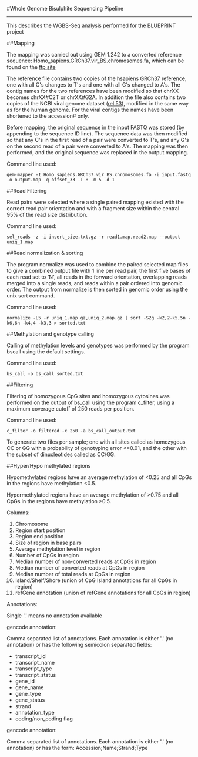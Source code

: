 #Whole Genome Bisulphite Sequencing Pipeline
***
This describes the WGBS-Seq analysis performed for the BLUEPRINT project

##Mapping

The mapping was carried out using GEM 1.242 to a converted reference
sequence: Homo_sapiens.GRCh37.vir_BS.chromosomes.fa, which can be
found on the [ftp site](ftp://ftp.ebi.ac.uk/pub/databases/blueprint/reference/20130613_reference_files/)

The reference file contains two copies of the hsapiens GRCh37
reference, one with all C's changes to T's and one with all G's
changed to A's. The contig names for the two references have been
modified so that chrXX becomes chrXX#C2T or chrXX#G2A.  In addition
the file also contains two copies of the NCBI viral genome dataset
([rel 53](http://www.ncbi.nlm.nih.gov/genomes/GenomesHome.cgi?taxid=10239)),
modified in the same way as for the human genome.  For the viral
contigs the names have been shortened to the accession# only.

Before mapping, the original sequence in the input FASTQ was stored
(by appending to the sequence ID line).  The sequence data was then
modified so that any C's in the first read of a pair were converted to
T's, and any G's on the second read of a pair were converted to A's.
The mapping was then performed, and the original sequence was
replaced in the output mapping.

Command line used: 

    gem-mapper -I Homo_sapiens.GRCh37.vir_BS.chromosomes.fa -i input.fastq -o output.map -q offset_33 -T 8 -m 5 -d 1

##Read Filtering

Read pairs were selected where a single paired mapping existed with
the correct read pair orientation and with a fragment size within the
central 95% of the read size distribution.

Command line used:

    sel_reads -z -i insert_size.txt.gz -r read1.map,read2.map --output uniq_1.map

##Read normalization & sorting

The program normalize was used to combine the paired selected map
files to give a combined output file with 1 line per read pair, the
first five bases of each read set to 'N', all reads in the forward
orientation, overlapping reads merged into a single reads, and reads
within a pair ordered into genomic order.  The output from normalize
is then sorted in genomic order using the unix sort command.

Command line used:

    normalize -L5 -r uniq_1.map.gz,uniq_2.map.gz | sort -S2g -k2,2-k5,5n -k6,6n -k4,4 -k3,3 > sorted.txt

##Methylation and genotype calling

Calling of methylation levels and genotypes was performed by the
program bscall using the default settings.

Command line used:

    bs_call -o bs_call sorted.txt

##Filtering

Filtering of homozygous CpG sites and homozygous cytosines was
performed on the output of bs_call using the program c_filter, using a
maximum coverage cutoff of 250 reads per position.

Command line used:

    c_filter -o filtered -c 250 -a bs_call_output.txt

To generate two files per sample; one with all sites called as
homozygous CC or GG with a probability of genotyping error <=0.01, and
the other with the subset of dinucleotides called as CC/GG.


##Hyper/Hypo methylated regions

Hypomethylated regions have an average methylation of <0.25 and all
CpGs in the regions have methylation <0.5.

Hypermethylated regions have an average methylation of >0.75 and all
CpGs in the regions have methylation >0.5.

Columns:

 1. Chromosome
 2. Region start position
 3. Region end position
 4. Size of region in base pairs
 5. Average methylation level in region
 6. Number of CpGs in region
 7. Median number of non-converted reads at CpGs in region
 8. Median number of converted reads at CpGs in region
 9. Median number of total reads at CpGs in region
 10. Island/Shelf/Shore (union of CpG Island annotations for all CpGs in region)
 11. refGene annotation (union of refGene  annotations for all CpGs in region)

Annotations:

Single '.' means no annotation available

gencode annotation:

Comma separated list of annotations.  Each annotation is either '.'
(no annotation) or has the following semicolon separated fields:

 * transcript_id
 * transcript_name
 * transcript_type
 * transcript_status
 * gene_id
 * gene_name
 * gene_type
 * gene_status
 * strand
 * annotation_type
 * coding/non_coding flag

gencode annotation:

Comma separated list of annotations.  Each annotation is either '.'
(no annotation) or has the form: Accession;Name;Strand;Type
